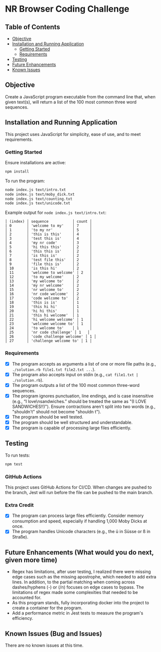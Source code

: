 # NR Browser Coding Challenge

## Table of Contents

- [Objective](#objective)
- [Installation and Running Application](#installation-and-running-application)
  - [Getting Started](#getting-started)
  - [Requirements](#requirements)
- [Testing](#testing)
- [Future Enhancements](#future-enhancements)
- [Known Issues](#known-issues)

## Objective

Create a JavaScript program executable from the command line that, when given text(s), will return a list of the 100 most common three word sequences.

## Installation and Running Application

This project uses JavaScript for simplicity, ease of use, and to meet requirements.

### Getting Started

Ensure installations are active:
```bash
npm install
```

To run the program:
```bash
node index.js text/intro.txt
node index.js text/moby_dick.txt
node index.js text/counting.txt
node index.js text/unicode.txt
```

Example output for `node index.js text/intro.txt`:
```
│ (index) │ sequence           │ count │
| 0       │ 'welcome to my'    │ 7     │
│ 1       │ 'to my nr'         │ 5     │
│ 2       │ 'this is this'     │ 4     │
│ 3       │ 'test this is'     │ 4     │
│ 4       │ 'my nr code'       │ 3     │
│ 5       │ 'hi this this'     │ 2     │
│ 6       │ 'this this is'     │ 2     │
│ 7       │ 'is this is'       │ 2     │
│ 8       │ 'test file this'   │ 2     │
│ 9       │ 'file this is'     │ 2     │
│ 10      │ 'is this hi'       │ 2     │
│ 11      │ 'welcome to welcome' │ 2   │
│ 12      │ 'to my welcome'    │ 2     │
│ 13      │ 'my welcome to'    │ 2     │
│ 14      │ 'my nr welcome'    │ 2     │
│ 15      │ 'nr welcome to'    │ 2     │
│ 16      │ 'nr code welcome'  │ 2     │
│ 17      │ 'code welcome to'  │ 2     │
│ 18      │ 'this is is'       │ 1     │
│ 19      │ 'this hi hi'       │ 1     │
│ 20      │ 'hi hi this'       │ 1     │
│ 21      │ 'this hi welcome'  │ 1     │
│ 22      │ 'hi welcome welcome' │ 1   │
│ 23      │ 'welcome welcome to' │ 1   │
│ 24      │ 'to welcome to'    │ 1     │
│ 25      │ 'nr code challenge' │ 1   │
│ 26      │ 'code challenge welcome' │ 1 │
│ 27      │ 'challenge welcome to' │ 1 │
```

### Requirements

- [x] The program accepts as arguments a list of one or more file paths (e.g., `./solution.rb file1.txt file2.txt ...`).
- [x] The program also accepts input on stdin (e.g., `cat file1.txt | ./solution.rb`).
- [x] The program outputs a list of the 100 most common three-word sequences.
- [x] The program ignores punctuation, line endings, and is case insensitive (e.g., “I love\nsandwiches.” should be treated the same as "(I LOVE SANDWICHES!!)"). Ensure contractions aren't split into two words (e.g., "shouldn't" should not become "shouldn t").
- [x] The program should be well tested.
- [x] The program should be well structured and understandable.
- [x] The program is capable of processing large files efficiently.

## Testing

To run tests:
```bash
npm test
```

### GitHub Actions

This project uses GitHub Actions for CI/CD. When changes are pushed to the branch, Jest will run before the file can be pushed to the main branch.

### Extra Credit

- [x] The program can process large files efficiently. Consider memory consumption and speed, especially if handling 1,000 Moby Dicks at once.
- [x] The program handles Unicode characters (e.g., the ü in Süsse or ß in Straße).

## Future Enhancements (What would you do next, given more time)

- Regex has limitations, after user testing, I realized there were missing edge cases such as the missing apostrophe, which needed to add extra lines. In addition, to the partial
  matching when coming across dashes/hyphens (-) or (/n) focuses on edge cases to bypass. The limitations of regex made some complexities that needed to be accounted for.
- As this program stands, fully incorporating docker into the project to create a container for the program.
- Add a performance metric in Jest tests to measure the program's efficiency.

## Known Issues (Bug and Issues)

There are no known issues at this time.
